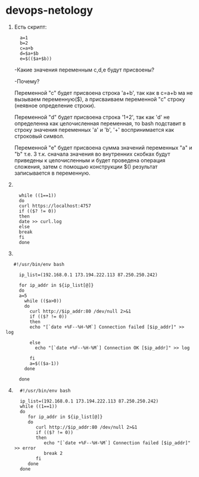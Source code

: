 

# devops-netology

1. Есть скрипт:

         a=1
         b=2
         c=a+b
         d=$a+$b
         e=$(($a+$b))
   
   -Какие значения переменным c,d,e будут присвоены?
   
   -Почему?

   Переменной "с"  будет присвоена строка 'a+b', так как в c=a+b ма не вызываем переменную($), а присваиваем переменной "c" строку (неявное определение строки).

   Переменной "d" будет присвоена  строка '1+2', так как 'd' не определенна как целочисленная переменная, 
   то bash подставит в строку значения переменных 'a' и 'b', '+' воспринимается как строковый символ.

   Переменной "e" будет присвоена сумма значений переменных "a" и "b" т.е. 3 т.к. сначала значения во внутренних скобках
   будут приведены к целочисленным и будет проведена операция сложения, затем с помощью конструкции $() результат записывается в переменную.

2. 

         while ((1==1))
         do
         curl https://localhost:4757
         if (($? != 0))
         then
         date >> curl.log
         else
         break
         fi
         done

3. 

       #!/usr/bin/env bash
         
         ip_list=(192.168.0.1 173.194.222.113 87.250.250.242)
         
         for ip_addr in ${ip_list[@]}
         do
         a=5
           while (($a>0))
           do
             curl http://$ip_addr:80 /dev/null 2>&1
             if (($? != 0))
             then
             echo "[`date +%F--%H-%M`] Connection failed [$ip_addr]" >> log
             
             else
               echo "[`date +%F--%H-%M`] Connection OK [$ip_addr]" >> log
               
             fi 
             a=$(($a-1))  
           done
           
         done

4. 
         #!/usr/bin/env bash
         
         ip_list=(192.168.0.1 173.194.222.113 87.250.250.242)
         while ((1==1))
         do 
            for ip_addr in ${ip_list[@]}
            do
               curl http://$ip_addr:80 /dev/null 2>&1
               if (($? != 0))
               then
                  echo "[`date +%F--%H-%M`] Connection failed [$ip_addr]" >> error
                  break 2
               fi
            done
         done

  


         


   



